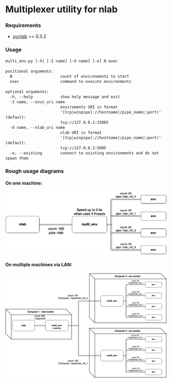 # Multiplexer utility for nlab

### Requirements
 * [pynlab](https://github.com/Apostol3/pynlab) >= 0.3.2

### Usage

````
multi_env.py [-h] [-I name] [-O name] [-e] N exec

positional arguments:
  N                     count of environments to start
  exec                  command to execute environments

optional arguments:
  -h, --help            show help message and exit
  -I name, --envs_uri name
                        enviroments URI in format
                        '[tcp|winpipe]://hostname(/pipe_name|:port)' (default:
                        tcp://127.0.0.1:15005
  -O name, --nlab_uri name
                        nlab URI in format
                        '[tcp|winpipe]://hostname(/pipe_name|:port)' (default:
                        tcp://127.0.0.1:5005
  -e, --existing        connect to existing environments and do not spawn them
````

### Rough usage diagrams
#### On one machine:
![diagram](./diagram.png)
#### On multiple machines via LAN:
![diagram_by_lan](./diagram_by_lan.png)